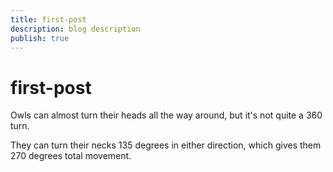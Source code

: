 ```yaml
---
title: first-post
description: blog description
publish: true
---
```


# first-post
Owls can almost turn their heads all the way around, but it's not quite a 360 turn. 

They can turn their necks 135 degrees in either direction, which gives them 270 degrees total movement.
